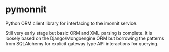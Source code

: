 pymonnit
========
Python ORM client library for interfacing to the imonnit service.

Still very early stage but basic ORM and XML parsing is complete. It is loosely based on the Django/Mongoengine ORM but borrowing the patterns from SQLAlchemy for explicit gateway type API interactions for querying.
